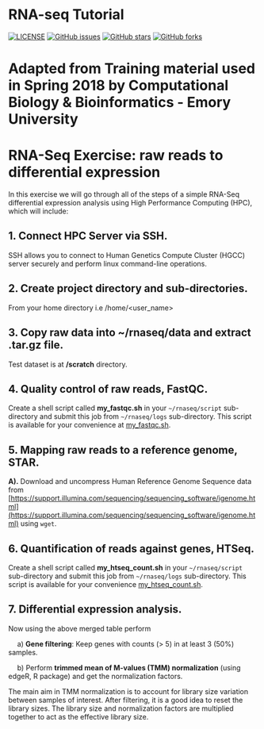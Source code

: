 # RNA-seq Tutorial
[![LICENSE](https://img.shields.io/github/license/rayotoo/RNA-seq-HPC-?style=flat-square&color=green)](https://github.com/rayotoo/RNA-seq-HPC-/blob/main/LICENSE)
[![GitHub issues](https://img.shields.io/github/issues/rayotoo/RNA-seq-HPC-?style=flat-square)](https://github.com/rayotoo/RNA-seq-HPC-/issues)
[![GitHub stars](https://img.shields.io/github/stars/rayotoo/RNA-seq-HPC-?style=flat-square&color=important)](https://github.com/rayotoo/RNA-seq-HPC-/stargazers)
[![GitHub forks](https://img.shields.io/github/forks/rayotoo/RNA-seq-HPC-?style=flat-square&color=blueviolet)](https://github.com/rayotoo/RNA-seq-HPC-/network/members)


# Adapted from Training material used in Spring 2018 by Computational Biology & Bioinformatics - Emory University

# RNA-Seq Exercise: raw reads to differential expression

In this exercise we will go through all of the steps of a simple RNA-Seq differential expression analysis using High Performance Computing (HPC), which will include:

## 1. Connect HPC Server via SSH.
SSH allows you to connect to Human Genetics Compute Cluster (HGCC) server securely and perform linux command-line operations.

## 2. Create project directory and sub-directories.
From your home directory i.e /home/<user_name>

## 3. Copy raw data into ~/rnaseq/data and extract .tar.gz file.
Test dataset is at **/scratch** directory. 

## 4. Quality control of raw reads, FastQC.
Create a shell script called **my_fastqc.sh** in your `~/rnaseq/script` sub-directory and submit this job from `~/rnaseq/logs` sub-directory. This script is available for your convenience at [my_fastqc.sh](https://bitbucket.org/adinasarapu/ibs_class/src).

## 5. Mapping raw reads to a reference genome, STAR.
**A).** Download and uncompress Human Reference Genome Sequence data from
[https://support.illumina.com/sequencing/sequencing_software/igenome.html](https://support.illumina.com/sequencing/sequencing_software/igenome.html) using `wget`.

## 6. Quantification of reads against genes, HTSeq.
Create a shell script called **my_htseq_count.sh** in your `~/rnaseq/script` sub-directory and submit this job from `~/rnaseq/logs` sub-directory. This script is available for your convenience [my_htseq_count.sh](https://bitbucket.org/adinasarapu/ibs_class/src).

## 7. Differential expression analysis.
Now using the above merged table perform 
  
 &emsp; a) **Gene filtering**: Keep genes with counts (> 5) in at least 3 (50%) samples. 
  
 &emsp; b) Perform **trimmed mean of M-values (TMM) normalization** (using edgeR, R package) and get the normalization factors. 

The main aim in TMM normalization is to account for library size variation between samples of interest. After filtering, it is a good idea to reset the library sizes. The library size and normalization factors are multiplied together to act as the effective library size.


